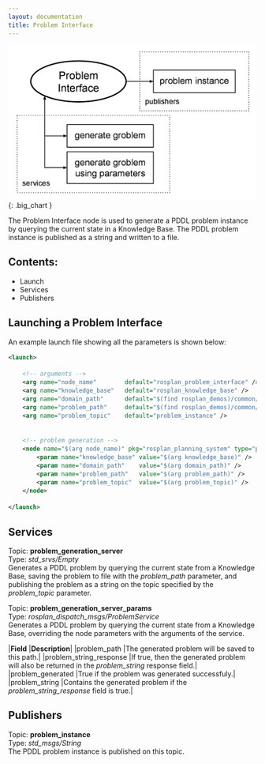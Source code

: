 ```yaml
---
layout: documentation
title: Problem Interface
---
```


![PI](../images/rosplan_problem_interface.png){: .big_chart }

The Problem Interface node is used to generate a PDDL problem instance by querying the current state in a Knowledge Base. The PDDL problem instance is published as a string and written to a file.</p>

## Contents:

- Launch
- Services
- Publishers

## Launching a Problem Interface

An example launch file showing all the parameters is shown below:

```xml
<launch>

	<!-- arguments -->
	<arg name="node_name" 	     default="rosplan_problem_interface" />
	<arg name="knowledge_base"   default="rosplan_knowledge_base" />
	<arg name="domain_path"      default="$(find rosplan_demos)/common/domain_turtlebot_demo.pddl" />
	<arg name="problem_path"     default="$(find rosplan_demos)/common/problem.pddl" />
	<arg name="problem_topic"    default="problem_instance" />


	<!-- problem generation -->
	<node name="$(arg node_name)" pkg="rosplan_planning_system" type="problemInterface" respawn="false" output="screen">
		<param name="knowledge_base" value="$(arg knowledge_base)" />
		<param name="domain_path"    value="$(arg domain_path)" />
		<param name="problem_path"   value="$(arg problem_path)" />
		<param name="problem_topic"  value="$(arg problem_topic)" />
	</node>

</launch>
```

## Services

Topic: **problem_generation_server**  
Type: *std_srvs/Empty*  
Generates a PDDL problem by querying the current state from a Knowledge Base, saving the problem to file with the *problem_path* parameter, and publishing the problem as a string on the topic specified by the *problem_topic* parameter.



Topic: **problem_generation_server_params**  
Type: *rosplan_dispatch_msgs/ProblemService*  
Generates a PDDL problem by querying the current state from a Knowledge Base, overriding the node parameters with the arguments of the service.

|**Field**               |**Description**|
|problem_path            |The generated problem will be saved to this path.|
|problem_string_response |If true, then the generated problem will also be returned in the *problem_string* response field.|
|problem_generated       |True if the problem was generated successfuly.|
|problem_string          |Contains the generated problem if the *problem_string_response* field is true.|


## Publishers

Topic: **problem_instance**  
Type: *std_msgs/String*  
The PDDL problem instance is published on this topic.


